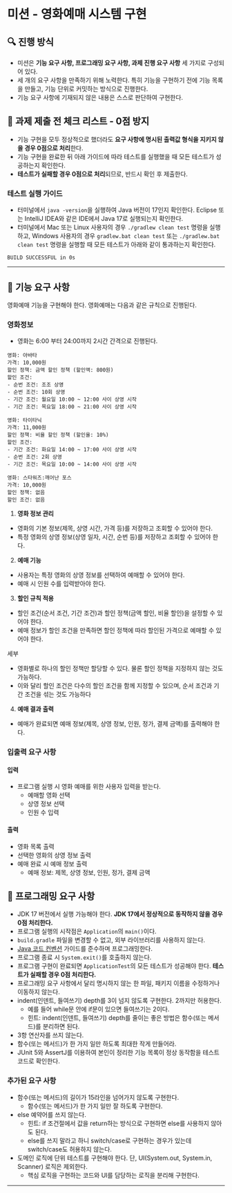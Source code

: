# 미션 - 영화예매 시스템 구현

## 🔍 진행 방식

- 미션은 **기능 요구 사항, 프로그래밍 요구 사항, 과제 진행 요구 사항** 세 가지로 구성되어 있다.
- 세 개의 요구 사항을 만족하기 위해 노력한다. 특히 기능을 구현하기 전에 기능 목록을 만들고, 기능 단위로 커밋하는 방식으로 진행한다.
- 기능 요구 사항에 기재되지 않은 내용은 스스로 판단하여 구현한다.

## 🚨 과제 제출 전 체크 리스트 - 0점 방지

- 기능 구현을 모두 정상적으로 했더라도 **요구 사항에 명시된 출력값 형식을 지키지 않을 경우 0점으로 처리**한다.
- 기능 구현을 완료한 뒤 아래 가이드에 따라 테스트를 실행했을 때 모든 테스트가 성공하는지 확인한다.
- **테스트가 실패할 경우 0점으로 처리**되므로, 반드시 확인 후 제출한다.

### 테스트 실행 가이드

- 터미널에서 `java -version`을 실행하여 Java 버전이 17인지 확인한다.
  Eclipse 또는 IntelliJ IDEA와 같은 IDE에서 Java 17로 실행되는지 확인한다.
- 터미널에서 Mac 또는 Linux 사용자의 경우 `./gradlew clean test` 명령을 실행하고,
  Windows 사용자의 경우 `gradlew.bat clean test` 또는 `./gradlew.bat clean test` 명령을 실행할 때 모든 테스트가 아래와 같이 통과하는지 확인한다.
```text
BUILD SUCCESSFUL in 0s
```

---

## 🚀 기능 요구 사항

영화예매 기능을 구현해야 한다. 영화예매는 다음과 같은 규칙으로 진행된다.
### 영화정보
- 영화는 6:00 부터 24:00까지 2시간 간격으로 진행된다.
```text
영화: 아바타
가격: 10,000원
할인 정책: 금액 할인 정책 (할인액: 800원)
할인 조건:
- 순번 조건: 조조 상영
- 순번 조건: 10회 상영
- 기간 조건: 월요일 10:00 ~ 12:00 사이 상영 시작
- 기간 조건: 목요일 18:00 ~ 21:00 사이 상영 시작

영화: 타이타닉
가격: 11,000원
할인 정책: 비율 할인 정책 (할인율: 10%)
할인 조건:
- 기간 조건: 화요일 14:00 ~ 17:00 사이 상영 시작
- 순번 조건: 2회 상영
- 기간 조건: 목요일 10:00 ~ 14:00 사이 상영 시작

영화: 스타워즈:깨어난 포스
가격: 10,000원
할인 정책: 없음
할인 조건: 없음
```
1. **영화 정보 관리**
  - 영화의 기본 정보(제목, 상영 시간, 가격 등)를 저장하고 조회할 수 있어야 한다.
  - 특정 영화의 상영 정보(상영 일자, 시간, 순번 등)를 저장하고 조회할 수 있어야 한다.

2. **예매 기능**
  - 사용자는 특정 영화의 상영 정보를 선택하여 예매할 수 있어야 한다.
  - 예매 시 인원 수를 입력받아야 한다.

3. **할인 규칙 적용**
  - 할인 조건(순서 조건, 기간 조건)과 할인 정책(금액 할인, 비율 할인)을 설정할 수 있어야 한다.
  - 예매 정보가 할인 조건을 만족하면 할인 정책에 따라 할인된 가격으로 예매할 수 있어야 한다.

세부 
  - 영화별로 하나의 할인 정책만 할당할 수 있다. 물론 할인 정책을 지정하지 않는 것도 가능하다.
  - 이와 달리 할인 조건은 다수의 할인 조건을 함께 지정할 수 있으며, 순서 조건과 기간 조건을 섞는 것도 가능하다

4. **예매 결과 출력**
  - 예매가 완료되면 예매 정보(제목, 상영 정보, 인원, 정가, 결제 금액)를 출력해야 한다.

### 입출력 요구 사항

#### 입력
- 프로그램 실행 시 영화 예매를 위한 사용자 입력을 받는다.
  - 예매할 영화 선택
  - 상영 정보 선택
  - 인원 수 입력

#### 출력
- 영화 목록 출력
- 선택한 영화의 상영 정보 출력
- 예매 완료 시 예매 정보 출력
  - 예매 정보: 제목, 상영 정보, 인원, 정가, 결제 금액

## 🎯 프로그래밍 요구 사항

- JDK 17 버전에서 실행 가능해야 한다. **JDK 17에서 정상적으로 동작하지 않을 경우 0점 처리한다.**
- 프로그램 실행의 시작점은 `Application`의 `main()`이다.
- `build.gradle` 파일을 변경할 수 없고, 외부 라이브러리를 사용하지 않는다.
- [Java 코드 컨벤션](https://github.com/woowacourse/woowacourse-docs/tree/master/styleguide/java) 가이드를 준수하며 프로그래밍한다.
- 프로그램 종료 시 `System.exit()`를 호출하지 않는다.
- 프로그램 구현이 완료되면 `ApplicationTest`의 모든 테스트가 성공해야 한다. **테스트가 실패할 경우 0점 처리한다.**
- 프로그래밍 요구 사항에서 달리 명시하지 않는 한 파일, 패키지 이름을 수정하거나 이동하지 않는다.
- indent(인덴트, 들여쓰기) depth를 3이 넘지 않도록 구현한다. 2까지만 허용한다.
  - 예를 들어 while문 안에 if문이 있으면 들여쓰기는 2이다.
  - 힌트: indent(인덴트, 들여쓰기) depth를 줄이는 좋은 방법은 함수(또는 메서드)를 분리하면 된다.
- 3항 연산자를 쓰지 않는다.
- 함수(또는 메서드)가 한 가지 일만 하도록 최대한 작게 만들어라.
- JUnit 5와 AssertJ를 이용하여 본인이 정리한 기능 목록이 정상 동작함을 테스트 코드로 확인한다.

### 추가된 요구 사항

- 함수(또는 메서드)의 길이가 15라인을 넘어가지 않도록 구현한다.
  - 함수(또는 메서드)가 한 가지 일만 잘 하도록 구현한다.
- else 예약어를 쓰지 않는다.
  - 힌트: if 조건절에서 값을 return하는 방식으로 구현하면 else를 사용하지 않아도 된다.
  - else를 쓰지 말라고 하니 switch/case로 구현하는 경우가 있는데 switch/case도 허용하지 않는다.
- 도메인 로직에 단위 테스트를 구현해야 한다. 단, UI(System.out, System.in, Scanner) 로직은 제외한다.
  - 핵심 로직을 구현하는 코드와 UI를 담당하는 로직을 분리해 구현한다.

---
